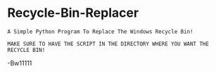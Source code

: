 # Recycle-Bin-Replacer
`A Simple Python Program To Replace The Windows Recycle Bin!`

`MAKE SURE TO HAVE THE SCRIPT IN THE DIRECTORY WHERE YOU WANT THE RECYCLE BIN!`

-Bw11111

